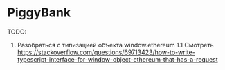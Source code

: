 # PiggyBank

TODO:
1. Разобраться с типизацией объекта window.ethereum 
1.1 Смотреть https://stackoverflow.com/questions/69713423/how-to-write-typescript-interface-for-window-object-ethereum-that-has-a-request


